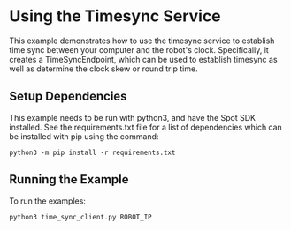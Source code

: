 <!--
Copyright (c) 2022 Boston Dynamics, Inc.  All rights reserved.

Downloading, reproducing, distributing or otherwise using the SDK Software
is subject to the terms and conditions of the Boston Dynamics Software
Development Kit License (20191101-BDSDK-SL).
-->

# Using the Timesync Service

This example demonstrates how to use the timesync service to establish time sync between your computer and the robot's clock. Specifically, it creates a TimeSyncEndpoint, which can be used to establish timesync as well as determine the clock skew or round trip time.

## Setup Dependencies

This example needs to be run with python3, and have the Spot SDK installed. See the requirements.txt file for a list of dependencies which can be installed with pip using the command:

```
python3 -m pip install -r requirements.txt
```

## Running the Example

To run the examples:

```
python3 time_sync_client.py ROBOT_IP
```
